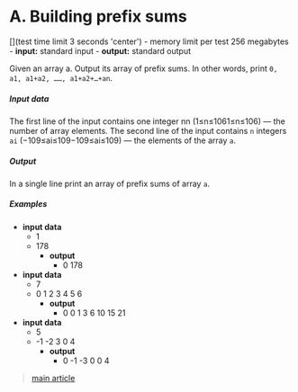 # A. Building prefix sums

[](test time limit 3 seconds 'center')
        - memory limit per test 256 megabytes
                - **input:** standard input
                - **output:** standard output


Given an array a. Output its array of prefix sums. In other words, print `0, a1, a1+a2, ……, a1+a2+…+an`.

##### Input data

The first line of the input contains one integer nn (1≤n≤1061≤n≤106) — the number of array elements.
The second line of the input contains `n` integers `ai` (−109≤ai≤109−109≤ai≤109) — the elements of the array `a`.

##### Output

In a single line print an array of prefix sums of array `a`.

##### Examples


- **input data**
    - 1
    - 178
        - **output**
            - 0 178
- **input data**
    - 7
    - 0 1 2 3 4 5 6
        - **output**
            - 0 0 1 3 6 10 15 21
- **input data**
    - 5
    - -1 -2 3 0 4
        - **output**
            - 0 -1 -3 0 0 4 


> [main article](https://codeforces.com/edu/course/3/lesson/10/1/practice/contest/324365/problem/A 'in russian language')